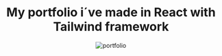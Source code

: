 <h1 align="center">My portfolio i´ve made in React with Tailwind framework</h1>



<p align="center">
  <img src="https://github.com/usernameB99/portfolio/assets/141931535/97b01dd2-bc92-44dd-9ee9-5f8d6782a3cc" alt="portfolio"/>
</p>

